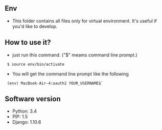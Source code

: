 ## Env ##
- This folder contains all files only for virtual environment. It's useful if you'd like to develop.

## How to use it? ##
- just run this command. ("$" meams command line prompt.)
```
 $ source env/bin/activate
```

- You will get the command line prompt like the following
```
 (env) MacBook-Air-4:oauth2 YOUR_USERNAME$`
```

## Software version ##
- Python: 3.4
- PIP: 1.5
- Django: 1.10.6
